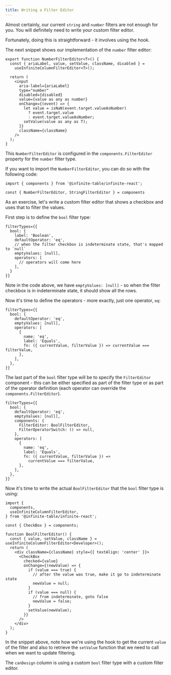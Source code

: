 ```yaml
---
title: Writing a Filter Editor
---
```


Almost certainly, our current `string` and `number` filters are not enough for you. You will definitely need to write your custom filter editor.

Fortunately, doing this is straightforward - it involves using the <HookLink name="useInfiniteColumnFilterEditor" /> hook.

The next snippet shows our implementation of the `number` filter editor:

```tsx
export function NumberFilterEditor<T>() {
  const { ariaLabel, value, setValue, className, disabled } =
    useInfiniteColumnFilterEditor<T>();
    
  return (
    <input
      aria-label={ariaLabel}
      type="number"
      disabled={disabled}
      value={value as any as number}
      onChange={(event) => {
        let value = isNaN(event.target.valueAsNumber)
          ? event.target.value
          : event.target.valueAsNumber;
        setValue(value as any as T);
      }}
      className={className}
    />
  );
}
```

<Note>

This `NumberFilterEditor` is configured in the `components.FilterEditor` property for the `number` filter type.

If you want to import the `NumberFilterEditor`, you can do so with the following code:

```tsx
import { components } from '@infinite-table/infinite-react';

const { NumberFilterEditor, StringFilterEditor } = components
```

</Note>

As an exercise, let's write a custom filter editor that shows a checkbox and uses that to filter the values.

First step is to define the `bool` filter type:

```tsx {6} title=Defining_the_bool_filter_type_with_one_emptyValue:_null
filterTypes={{
  bool: {
    label: 'Boolean',
    defaultOperator: 'eq',
    // when the filter checkbox is indeterminate state, that's mapped to `null`
    emptyValues: [null],
    operators: [
      // operators will come here
    ],
  }
}}
```

Note in the code above, we have `emptyValues: [null]` - so when the filter checkbox is in indeterminate state, it should show all the rows.

Now it's time to define the operators - more exactly, just one operator, `eq`:

```tsx {7} title=Defining_the_eq_operator
filterTypes={{
  bool: {
    defaultOperator: 'eq',
    emptyValues: [null],
    operators: [
      {
        name: 'eq',
        label: 'Equals',
        fn: ({ currentValue, filterValue }) => currentValue === filterValue,
      },
    ],
  },
}}
```
The last part of the `bool` filter type will be to specify the `FilterEditor` component - this can be either specified as part of the filter type or as part of the operator definition (each operator can override the `components.FilterEditor`).

```tsx {6} title=Specifying_the_FilterEditor_component
filterTypes={{
  bool: {
    defaultOperator: 'eq',
    emptyValues: [null],
    components: {
      FilterEditor: BoolFilterEditor,
      FilterOperatorSwitch: () => null,
    },
    operators: [
      {
        name: 'eq',
        label: 'Equals',
        fn: ({ currentValue, filterValue }) =>
          currentValue === filterValue,
      },
    ],
  },
}}
```


Now it's time to write the actual `BoolFilterEditor` that the `bool` filter type is using:

```tsx {9} title=BoolFilterEditor
import {
  components,
  useInfiniteColumnFilterEditor,
} from '@infinite-table/infinite-react';

const { CheckBox } = components;

function BoolFilterEditor() {
  const { value, setValue, className } = useInfiniteColumnFilterEditor<Developer>();
  return (
    <div className={className} style={{ textAlign: 'center' }}>
      <CheckBox
        checked={value}
        onChange={(newValue) => {
          if (value === true) {
            // after the value was true, make it go to indeterminate state
            newValue = null;
          }
          if (value === null) {
            // from indeterminate, goto false
            newValue = false;
          }
          setValue(newValue);
        }}
      />
    </div>
  );
}
```

<Note>

In the snippet above, note how we're using the <HookLink name="useInfiniteColumnFilterEditor" /> hook to get the current `value` of the filter and also to retrieve the `setValue` function that we need to call when we want to update filtering.

</Note>

<Sandpack title="Writing a `bool` filter type with a custom filter editor">

<Description>

The `canDesign` column is using a custom `bool` filter type with a custom filter editor.

</Description>

```ts file=checkbox-filter-editor-example.page.tsx
```

</Sandpack>